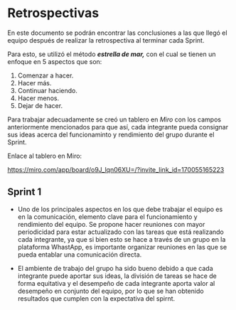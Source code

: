 # Retrospectivas

En este documento se podrán encontrar las conclusiones a las que llegó el equipo después de realizar la retrospectiva al terminar cada Sprint. 

Para esto, se utilizó el método **_estrella de mar,_** con el cual se tienen un enfoque en 5 aspectos que son:

1. Comenzar a hacer.
2. Hacer más.
3. Continuar haciendo.
4. Hacer menos.
5. Dejar de hacer.

Para trabajar adecuadamente se creó un tablero en *Miro* con los campos anteriormente mencionados para que así, cada integrante pueda consignar sus ideas acerca del funcionaminto y rendimiento del grupo durante el Sprint.  

Enlace al tablero en Miro:

https://miro.com/app/board/o9J_lqn06XU=/?invite_link_id=170055165223

## Sprint 1

* Uno de los principales aspectos en los que debe trabajar el equipo es en la comunicación, elemento clave para el funcionamiento y rendimiento del equipo. Se propone hacer reuniones con mayor periodicidad para estar actualizado con las tareas que está realizando cada integrante, ya que si bien esto se hace a través de un grupo en la plataforma WhastApp, es importante organizar reuniones en las que se pueda entablar una comunicación directa.

* El ambiente de trabajo del grupo ha sido bueno debido a que cada integrante puede aportar sus ideas, la división de tareas se hace de forma equitativa y el desempeño de cada integrante aporta valor al desempeño en conjunto del equipo, por lo que se han obtenido resultados que cumplen con la expectativa del spirnt.   


